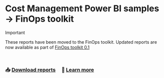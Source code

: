 # Cost Management Power BI samples → FinOps toolkit

> [!IMPORTANT]
> These reports have been moved to the FinOps toolkit. Updated reports are now available as part of [FinOps toolkit 0.1](https://aka.ms/ftk/latest)

<br>

### 📥 [Download reports](https://aka.ms/ftk/latest) &nbsp; &nbsp; 📗 [Learn more](https://aka.ms/finops/toolkit)

<br>
